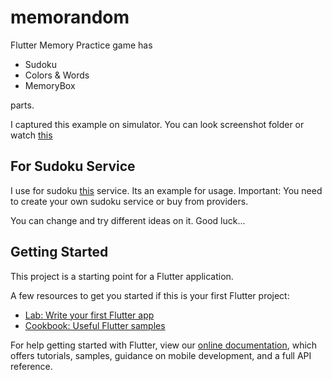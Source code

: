 # memorandom

Flutter Memory Practice game has

- Sudoku 
- Colors & Words 
- MemoryBox

parts. 

I captured this example on simulator. You can look screenshot folder or watch [this](https://youtu.be/kiSPPoItUBo)
 
## For Sudoku Service 

I use  for sudoku [this](https://agarithm.com/sudoku/) service. Its an example for usage.
Important: You need to create your own sudoku service or buy from providers.

You can change and try different ideas on it. Good luck...


## Getting Started

This project is a starting point for a Flutter application.

A few resources to get you started if this is your first Flutter project:

- [Lab: Write your first Flutter app](https://flutter.dev/docs/get-started/codelab)
- [Cookbook: Useful Flutter samples](https://flutter.dev/docs/cookbook)

For help getting started with Flutter, view our
[online documentation](https://flutter.dev/docs), which offers tutorials,
samples, guidance on mobile development, and a full API reference.
